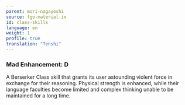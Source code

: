```yaml
---
parent: mori-nagayoshi
source: fgo-material-ix
id: class-skills
language: en
weight: 1
profile: true
translation: "Tenshi"
---
```


### Mad Enhancement: D

A Berserker Class skill that grants its user astounding violent force in exchange for their reasoning. Physical strength is enhanced, while their language faculties become limited and complex thinking unable to be maintained for a long time.

